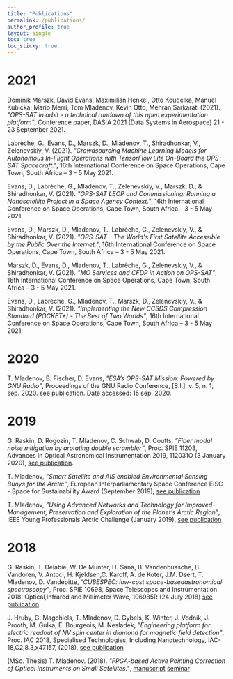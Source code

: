 ```yaml
---
title: "Publications"
permalink: /publications/
author_profile: true
layout: single
toc: true
toc_sticky: true
---
```


# 2021

Dominik Marszk, David Evans, Maximilian Henkel, Otto Koudelka, Manuel Kubicka, Mario Merri, Tom Mladenov, Kevin Otto, Mehran Sarkarati (2021). *"OPS-SAT in orbit - a technical rundown of this open experimentation platform"*, Conference paper, DASIA 2021 (Data Systems in Aerospace) 21 - 23 September 2021.

Labrèche, G., Evans, D., Marszk, D., Mladenov, T., Shiradhonkar, V., Zelenevskiy, V. (2021). *"Crowdsourcing Machine Learning Models for Autonomous In-Flight Operations with TensorFlow Lite On-Board the OPS-SAT Spacecraft."*, 16th International Conference on Space Operations, Cape Town, South Africa – 3 - 5 May 2021.

Evans, D., Labrèche, G., Mladenov, T., Zelenevskiy, V., Marszk, D., & Shiradhonkar, V. (2021). *"OPS-SAT LEOP and Commissioning: Running a Nanosatellite Project in a Space Agency Context."*, 16th International Conference on Space Operations, Cape Town, South Africa – 3 - 5 May 2021.

Evans, D., Marszk, D., Mladenov, T., Labrèche, G., Zelenevskiy, V., & Shiradhonkar, V. (2021). *"OPS-SAT – The World's First Satellite Accessible by the Public Over the Internet."*, 16th International Conference on Space Operations, Cape Town, South Africa – 3 - 5 May 2021.

Marszk, D., Evans, D., Mladenov, T., Labrèche, G., Zelenevskiy, V., & Shiradhonkar, V. (2021). *"MO Services and CFDP in Action on OPS-SAT"*, 16th International Conference on Space Operations, Cape Town, South Africa – 3 - 5 May 2021.

Evans, D., Labrèche, G., Mladenov, T., Marszk, D., Zelenevskiy, V., & Shiradhonkar, V. (2021). *"Implementing the New CCSDS Compression Standard (POCKET+) - The Best of Two Worlds"*, 16th International Conference on Space Operations, Cape Town, South Africa – 3 - 5 May 2021.

# 2020

T. Mladenov, B. Fischer, D. Evans, *"ESA’s OPS-SAT Mission: Powered by GNU Radio"*, Proceedings of the GNU Radio Conference, [S.l.], v. 5, n. 1, sep. 2020. <a href="https://pubs.gnuradio.org/index.php/grcon/article/view/65" target="_blank">see publication</a>. Date accessed: 15 sep. 2020.

# 2019

G. Raskin, D. Rogozin, T. Mladenov, C. Schwab, D. Coutts, *”Fiber modal noise mitigation by arotating double scrambler”*, Proc. SPIE 11203, Advances in Optical Astronomical Instrumentation 2019, 112031O (3 January 2020), <a href="https://doi.org/10.1117/12.2541364" target="_blank">see publication</a>.

T. Mladenov, *”Smart Satellite and AIS enabled Environmental Sensing Buoys for the Arctic”*, European Interparliamentary Space Conference EISC - Space for Sustainability Award (September 2019), <a href="https://tommladenov.github.io/media/publications/81a602_09ef389a6765403898712ad760e1ef44.pdf" target="_blank">see publication</a>

T. Mladenov, *”Using Advanced Networks and Technology for Improved Management, Preservation and Exploration of the Planet’s Arctic Region”*, IEEE Young Professionals Arctic Challenge (January 2019), <a href="https://tommladenov.github.io/media/publications/ieee_yp_ac_mladenov.pdf" target="_blank">see publication</a>

# 2018

G. Raskin, T. Delabie, W. De Munter, H. Sana, B. Vandenbussche, B. Vandoren, V. Antoci, H. Kjeldsen,C. Karoff, A. de Koter, J.M. Dsert, T. Mladenov, D. Vandepitte, *”CUBESPEC: low-cost space-basedastronomical spectroscopy”*, Proc. SPIE 10698, Space Telescopes and Instrumentation 2018: Optical,Infrared and Millimeter Wave, 106985R (24 July 2018) <a href="https://doi.org/10.1117/12.2314074" target="_blank">see publication</a>

J. Hruby, G. Magchiels, T. Mladenov, D. Gybels, K. Winter, J. Vodnik, J. Prooth, M. Gulka, E. Bourgeois, M. Nesladek, *”Engineering platform for electric readout of NV spin center in diamond for magnetic field detection”*, Proc. IAC 2018, Specialised Technologies, Including Nanotechnology, IAC-18,C2,8,3,x47157, (2018), <a href="https://tommladenov.github.io/media/publications/iac-18c283x47157-1.pdf" target="_blank">see publication</a>

(MSc. Thesis) T. Mladenov. (2018). *"FPGA-based Active Pointing Correction of Optical Instruments on Small Satellites."*, <a href="https://tommladenov.github.io/media/thesis/thesis_mladenov.pdf" target="_blank">manuscript</a> <a href="https://tommladenov.github.io/media/thesis/slides_mladenov.pdf" target="_blank">seminar</a>
